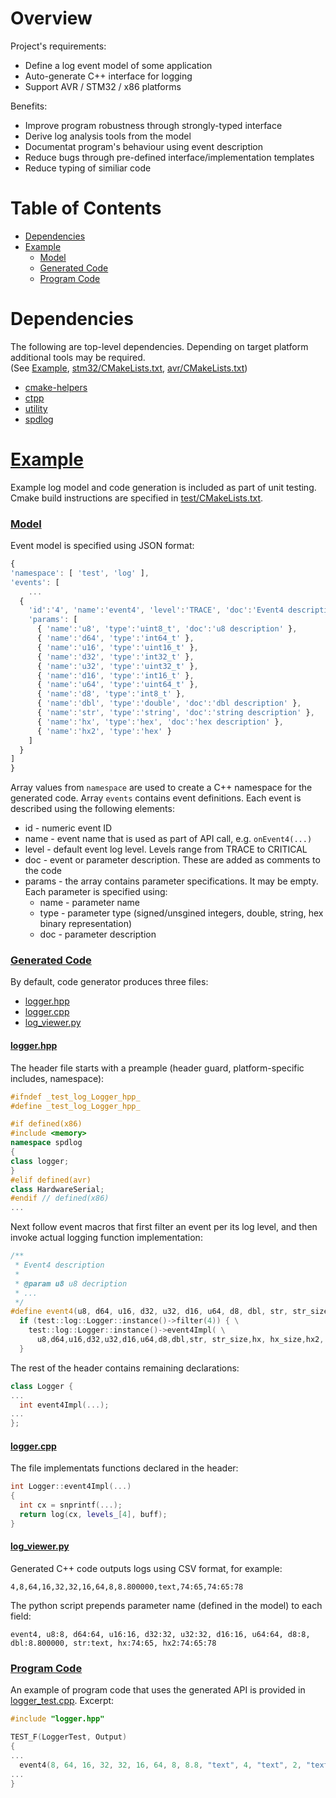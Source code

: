 # Overview

Project's requirements:

* Define a log event model of some application
* Auto-generate C++ interface for logging
* Support AVR / STM32 / x86 platforms

Benefits:

* Improve program robustness through strongly-typed interface
* Derive log analysis tools from the model
* Documentat program's behaviour using event description
* Reduce bugs through pre-defined interface/implementation templates
* Reduce typing of similiar code

# Table of Contents

* [Dependencies](#Dependencies)
* [Example](#Example)
  * [Model](#Model)
  * [Generated Code](#Generated_Code)
  * [Program Code](#Program_Code)

# <a name="Dependencies">Dependencies</a>

The following are top-level dependencies. Depending on target platform additional tools may be
required.<br>
(See [Example](#Example),
<a href="https://github.com/boltrobotics/boltalog/blob/master/src/stm32/CMakeLists.txt" target="_blank">stm32/CMakeLists.txt</a>,
<a href="https://github.com/boltrobotics/boltalog/blob/master/src/avr/CMakeLists.txt" target="_blank">avr/CMakeLists.txt</a>)

* <a href="https://github.com/boltrobotics/cmake-helpers" target="_blank">cmake-helpers</a>
* <a href="https://github.com/boltrobotics/ctpp" target="_blank">ctpp</a>
* <a href="https://github.com/boltrobotics/utility" target="_blank">utility</a>
* <a href="https://github.com/gabime/spdlog" target="_blank">spdlog</a>

# <a name="Example" href="https://github.com/boltrobotics/boltalog/tree/master/test" target="_blank">Example</a>

Example log model and code generation is included as part of unit testing. Cmake build instructions
are specified in <a href="https://github.com/boltrobotics/boltalog/blob/master/test/CMakeLists.txt" target="_blank">test/CMakeLists.txt</a>.

### <a name="Model" href="https://github.com/boltrobotics/boltalog/blob/master/model/example.mdl" target="_blank">Model</a>

Event model is specified using JSON format:
```javascript
{
'namespace': [ 'test', 'log' ],
'events': [
	...
  {
    'id':'4', 'name':'event4', 'level':'TRACE', 'doc':'Event4 description',
    'params': [
      { 'name':'u8', 'type':'uint8_t', 'doc':'u8 description' },
      { 'name':'d64', 'type':'int64_t' },
      { 'name':'u16', 'type':'uint16_t' },
      { 'name':'d32', 'type':'int32_t' },
      { 'name':'u32', 'type':'uint32_t' },
      { 'name':'d16', 'type':'int16_t' },
      { 'name':'u64', 'type':'uint64_t' },
      { 'name':'d8', 'type':'int8_t' },
      { 'name':'dbl', 'type':'double', 'doc':'dbl description' },
      { 'name':'str', 'type':'string', 'doc':'string description' },
      { 'name':'hx', 'type':'hex', 'doc':'hex description' },
      { 'name':'hx2', 'type':'hex' }
    ]
  }
]
}
```

Array values from ```namespace``` are used to create a C++ namespace for the generated code.
Array ```events``` contains event definitions. Each event is described using the following elements:

* id - numeric event ID
* name - event name that is used as part of API call, e.g. ```onEvent4(...)```
* level - default event log level. Levels range from TRACE to CRITICAL
* doc - event or parameter description. These are added as comments to the code
* params - the array contains parameter specifications. It may be empty. Each parameter is
	specified using:
  * name - parameter name
  * type - parameter type (signed/unsgined integers, double, string, hex binary representation)
  * doc - parameter description

### <a name="Generated_Code" href="https://github.com/boltrobotics/boltalog/blob/master/test/logger.hpp" target="_blank">Generated Code</a>

By default, code generator produces three files:

* [logger.hpp](#logger.hpp)
* [logger.cpp](#logger.cpp)
* [log_viewer.py](#log_viewer.py)

#### <a name="logger.hpp" href="https://github.com/boltrobotics/boltalog/blob/master/test/logger.hpp" target="_blank">logger.hpp</a>

The header file starts with a preample (header guard, platform-specific includes, namespace):
```cpp
#ifndef _test_log_Logger_hpp_
#define _test_log_Logger_hpp_

#if defined(x86)
#include <memory>
namespace spdlog
{
class logger;
}
#elif defined(avr)
class HardwareSerial;
#endif // defined(x86)
...
```

Next follow event macros that first filter an event per its log level, and then invoke actual logging
function implementation:

```cpp
/**
 * Event4 description
 *
 * @param u8 u8 decription
 * ...
 */
#define event4(u8, d64, u16, d32, u32, d16, u64, d8, dbl, str, str_size, hx, hx_size, hx2, hx2_size) \
  if (test::log::Logger::instance()->filter(4)) { \
    test::log::Logger::instance()->event4Impl( \
      u8,d64,u16,d32,u32,d16,u64,d8,dbl,str, str_size,hx, hx_size,hx2, hx2_size); \
  }
```

The rest of the header contains remaining declarations:
```cpp
class Logger {
...
  int event4Impl(...);
...
};
```

#### <a name="logger.cpp" href="https://github.com/boltrobotics/boltalog/blob/master/test/logger.cpp" target="_blank">logger.cpp</a>

The file implementats functions declared in the header:
```cpp
int Logger::event4Impl(...)
{
  int cx = snprintf(...);
  return log(cx, levels_[4], buff);
}
```

#### <a name="log_viewer.py" href="https://github.com/boltrobotics/boltalog/blob/master/test/log_viewer.py" target="_blank">log_viewer.py</a>

Generated C++ code outputs logs using CSV format, for example:
```
4,8,64,16,32,32,16,64,8,8.800000,text,74:65,74:65:78
```

The python script prepends parameter name (defined in the model) to each field:
```
event4, u8:8, d64:64, u16:16, d32:32, u32:32, d16:16, u64:64, d8:8, dbl:8.800000, str:text, hx:74:65, hx2:74:65:78
```

### <a name="Program_Code" href="https://github.com/boltrobotics/boltalog/blob/master/test/logger_test.cpp" target="_blank">Program Code</a>

An example of program code that uses the generated API is provided in
<a href="https://github.com/boltrobotics/boltalog/blob/master/test/logger_test.cpp" target="_blank">logger_test.cpp</a>.
Excerpt:

```cpp
#include "logger.hpp"

TEST_F(LoggerTest, Output)
{
...
  event4(8, 64, 16, 32, 32, 16, 64, 8, 8.8, "text", 4, "text", 2, "text", 3);
...
}
```

